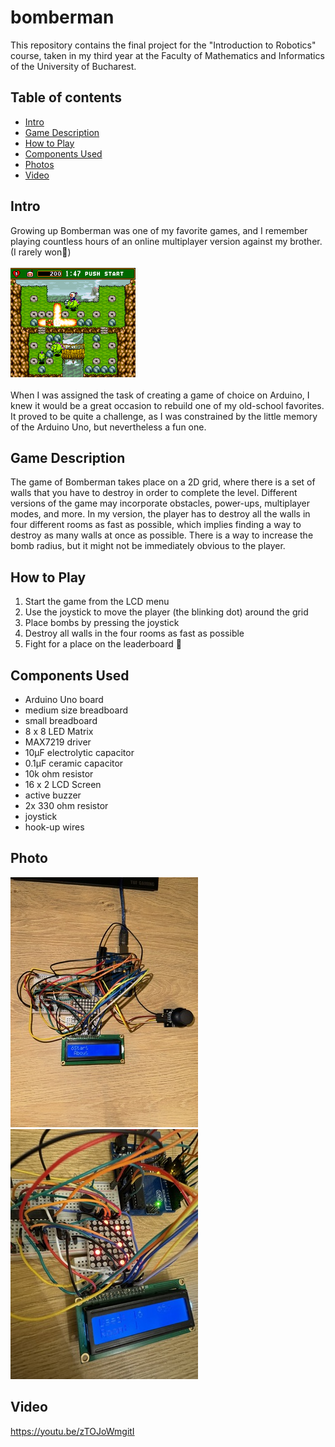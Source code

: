 # bomberman
This repository contains the final project for the "Introduction to Robotics" course, taken in my third year at the Faculty of Mathematics and Informatics of the University of Bucharest.

## Table of contents
- [Intro](#Intro)
- [Game Description](#Game-Description)
- [How to Play](#How-to-Play)
- [Components Used](#Components-Used)
- [Photos](#Photos)
- [Video](#Video)

## Intro
Growing up Bomberman was one of my favorite games, and I remember playing countless hours of an online multiplayer version against my brother. (I rarely won🙂) <br><br>
![Original bomberman photo](photos/original_bomberman.png)<br><br>
When I was assigned the task of creating a game of choice on Arduino, I knew it would be a great occasion to rebuild one of my old-school favorites.
It proved to be quite a challenge, as I was constrained by the little memory of the Arduino Uno, but nevertheless a fun one.

## Game Description
The game of Bomberman takes place on a 2D grid, where there is a set of walls that you have to destroy in order to complete the level. Different versions of the game may incorporate obstacles, power-ups, multiplayer modes, and more.
In my version, the player has to destroy all the walls in four different rooms as fast as possible, which implies finding a way to destroy as many walls at once as possible. There is a way to increase the bomb radius, but it might not be immediately obvious to the player.

## How to Play
1. Start the game from the LCD menu
2. Use the joystick to move the player (the blinking dot) around the grid
3. Place bombs by pressing the joystick
4. Destroy all walls in the four rooms as fast as possible
5. Fight for a place on the leaderboard :rocket:

## Components Used
- Arduino Uno board
- medium size breadboard
- small breadboard
- 8 x 8 LED Matrix
- MAX7219 driver
- 10µF electrolytic capacitor
- 0.1µF ceramic capacitor
- 10k ohm resistor
- 16 x 2 LCD Screen
- active buzzer
- 2x 330 ohm resistor
- joystick
- hook-up wires

## Photo
![Photo 1 of my Arduino setup](photos/setup1.jpeg)
![Photo 2 of my Arduino setup](photos/setup2.jpeg)

## Video
https://youtu.be/zTOJoWmgitI
